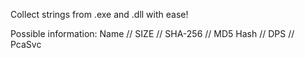 Collect strings from .exe and .dll with ease!

Possible information:
Name //
SIZE //
SHA-256 //
MD5 Hash //
DPS //
PcaSvc 
